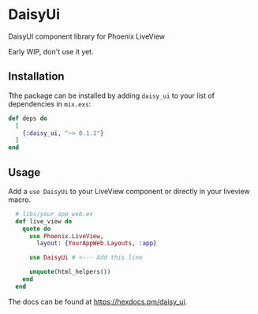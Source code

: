 # DaisyUi

DaisyUI component library for Phoenix LiveView

Early WIP, don't use it yet.

## Installation

Tthe package can be installed
by adding `daisy_ui` to your list of dependencies in `mix.exs`:

```elixir
def deps do
  [
    {:daisy_ui, "~> 0.1.1"}
  ]
end
```

## Usage

Add a `use DaisyUi` to your LiveView component or directly in your liveview macro.

```elixir
  # libs/your_app_web.ex
  def live_view do
    quote do
      use Phoenix.LiveView,
        layout: {YourAppWeb.Layouts, :app}

      use DaisyUi # <--- Add this line

      unquote(html_helpers())
    end
  end
```

The docs can be found at <https://hexdocs.pm/daisy_ui>.

